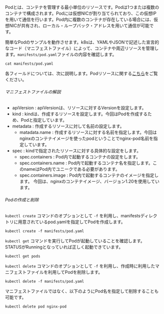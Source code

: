 Podとは、コンテナを管理する最小単位のリソースです。Podは1つまたは複数のコンテナで構成されます。Podには仮想NICが割り当てられており、この仮想IPを用いて通信を行います。Pod内に複数のコンテナが存在している場合には、仮想NICが共有され、ローカル・ループバック・アドレスを用いて通信が可能です。

簡単なPodのサンプルを動作させます。k8sは、YAMLやJSONで記述した宣言的なコード（マニフェストファイル）によって、コンテナや周辺リソースを管理します。```manifests/pod.yaml```ファイルの内容を確認します。

```execute
cat manifests/pod.yaml
```

各フィールドについては、次に説明します。Podリソースに関する[こちら](https://kubernetes.io/docs/reference/generated/kubernetes-api/v1.16/#pod-v1-core)をご覧ください。

###### マニフェストファイルの解説

- apiVersion : apiVersionは、リソースに対するVersionを設定します。
- kind : kindは、作成するリソースを設定します。今回はPodを作成するため、Podと指定しています。
- metadata : 作成するリソースに対して名前の設定します。
  - matadata.name : 作成するリソースに対する名前を指定します。今回はnginxのコンテナイメージを使ったpodということでnginx-pod名前を指定しています。
- spec : kindで指定されたリソースに対する具体的な設定をします。
  - spec.containers : Pod内で起動するコンテナの設定をします。
  - spec.containers.name : Pod内で起動するコンテナ名を指定します。このnameはPod内でユニークである必要があります。
  - spec.containers.image : Pod内で起動するコンテナのイメージを指定します。 今回は、nginxのコンテナイメージ、バージョン1.20を使用しています。

###### Podの作成と削除

```kubectl create``` コマンドのオプションとして ```-f``` を利用し、manifestsディレクトリに用意されているpod.yamlを指定してPodを作成します。

```execute
kubectl create -f manifests/pod.yaml
```

```kubectl get``` コマンドを実行してPodが起動していることを確認します。STATUSがRunningとなっていれば正しく起動できています。

```execute
kubectl get pods
```

```kubectl delete``` コマンドのオプションとして ```-f``` を利用し、作成時に利用したマニフェストファイルを利用してPodを削除します。

```execute
kubectl delete -f manifests/pod.yaml
```

マニフェストファイルではなく、以下のようにPod名を指定して削除することも可能です。

```
kubectl delete pod nginx-pod
```
